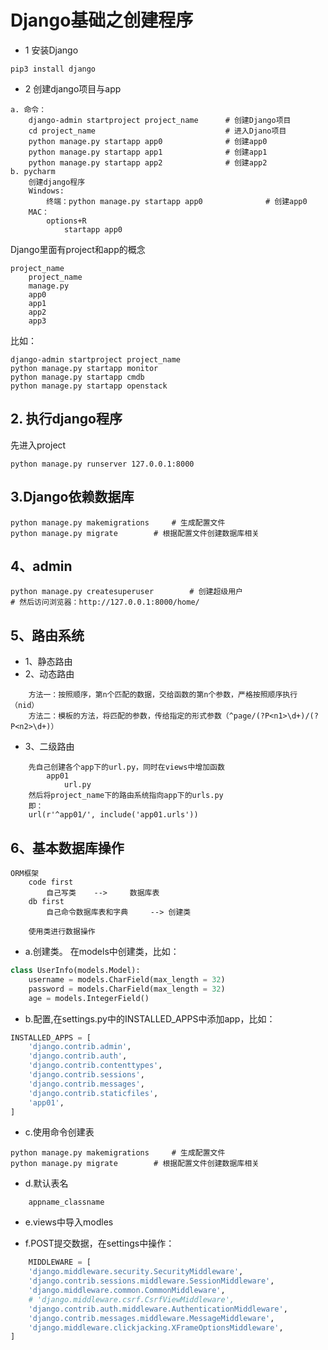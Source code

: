# Django基础之创建程序
- 1 安装Django
```
pip3 install django
```

- 2 创建django项目与app
```
a. 命令：
    django-admin startproject project_name      # 创建Django项目
    cd project_name                             # 进入Djano项目
    python manage.py startapp app0              # 创建app0
    python manage.py startapp app1              # 创建app1
    python manage.py startapp app2              # 创建app2
b. pycharm
    创建django程序
    Windows:
        终端：python manage.py startapp app0              # 创建app0
    MAC：
        options+R
            startapp app0
```

Django里面有project和app的概念
```
project_name
    project_name
    manage.py
    app0
    app1
    app2
    app3
```

比如：
```
django-admin startproject project_name
python manage.py startapp monitor
python manage.py startapp cmdb
python manage.py startapp openstack
```

## 2. 执行django程序
先进入project
```
python manage.py runserver 127.0.0.1:8000
```

## 3.Django依赖数据库
```
python manage.py makemigrations     # 生成配置文件
python manage.py migrate        # 根据配置文件创建数据库相关
```
## 4、admin
```
python manage.py createsuperuser        # 创建超级用户
# 然后访问浏览器：http://127.0.0.1:8000/home/
```

## 5、路由系统
- 1、静态路由
- 2、动态路由
```
    方法一：按照顺序，第n个匹配的数据，交给函数的第n个参数，严格按照顺序执行（nid）
    方法二：模板的方法，将匹配的参数，传给指定的形式参数（^page/(?P<n1>\d+)/(?P<n2>\d+)）
```
- 3、二级路由
```
    先自己创建各个app下的url.py，同时在views中增加函数
        app01
            url.py
    然后将project_name下的路由系统指向app下的urls.py
    即：
    url(r'^app01/', include('app01.urls'))
```

## 6、基本数据库操作
    ORM框架
        code first
            自己写类    -->     数据库表
        db first
            自己命令数据库表和字典     --> 创建类
        
        使用类进行数据操作

- a.创建类。 在models中创建类，比如：
```python
class UserInfo(models.Model):
    username = models.CharField(max_length = 32)
    password = models.CharField(max_length = 32)
    age = models.IntegerField()
```
- b.配置,在settings.py中的INSTALLED_APPS中添加app，比如：
```python
INSTALLED_APPS = [
    'django.contrib.admin',
    'django.contrib.auth',
    'django.contrib.contenttypes',
    'django.contrib.sessions',
    'django.contrib.messages',
    'django.contrib.staticfiles',
    'app01',
]
```

- c.使用命令创建表
```
python manage.py makemigrations     # 生成配置文件
python manage.py migrate        # 根据配置文件创建数据库相关
```
- d.默认表名
```
    appname_classname
```

- e.views中导入modles

- f.POST提交数据，在settings中操作：
```python
    MIDDLEWARE = [
    'django.middleware.security.SecurityMiddleware',
    'django.contrib.sessions.middleware.SessionMiddleware',
    'django.middleware.common.CommonMiddleware',
    # 'django.middleware.csrf.CsrfViewMiddleware',
    'django.contrib.auth.middleware.AuthenticationMiddleware',
    'django.contrib.messages.middleware.MessageMiddleware',
    'django.middleware.clickjacking.XFrameOptionsMiddleware',
]
```

